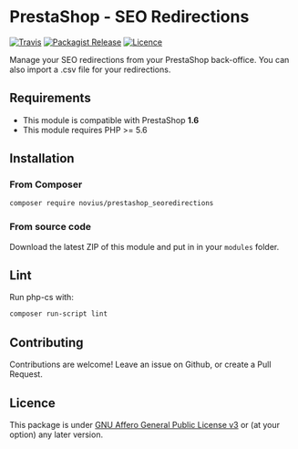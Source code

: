 # PrestaShop - SEO Redirections
[![Travis](https://img.shields.io/travis/novius/prestashop_seoredirections.svg?maxAge=1800&style=flat-square)](https://travis-ci.org/novius/prestashop_seoredirections)
[![Packagist Release](https://img.shields.io/packagist/v/novius/prestashop_seoredirections.svg?maxAge=1800&style=flat-square)](https://packagist.org/packages/novius/prestashop_seoredirections)
[![Licence](https://img.shields.io/packagist/l/novius/prestashop_seoredirections.svg?maxAge=1800&style=flat-square)](https://github.com/novius/prestashop_seoredirections#licence)

Manage your SEO redirections from your PrestaShop back-office.
You can also import a .csv file for your redirections.

## Requirements

* This module is compatible with PrestaShop **1.6**
* This module requires PHP >= 5.6

## Installation

### From Composer
```sh
composer require novius/prestashop_seoredirections
```

### From source code

Download the latest ZIP of this module and put in in your `modules` folder.


## Lint

Run php-cs with:

```sh
composer run-script lint
```

## Contributing

Contributions are welcome!
Leave an issue on Github, or create a Pull Request.


## Licence

This package is under [GNU Affero General Public License v3](http://www.gnu.org/licenses/agpl-3.0.html) or (at your option) any later version.
  
